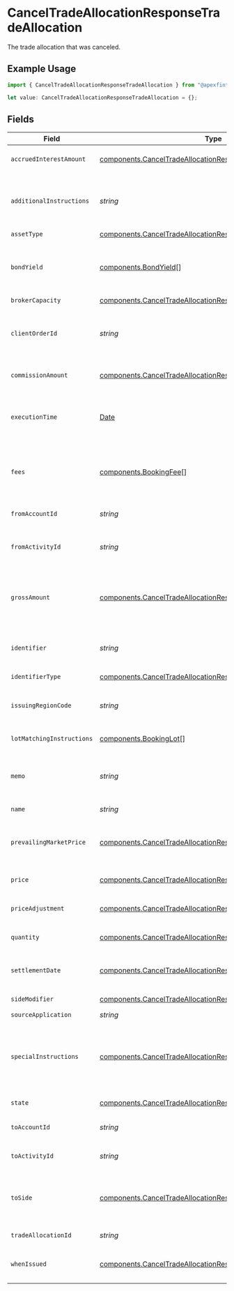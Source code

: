 # CancelTradeAllocationResponseTradeAllocation

The trade allocation that was canceled.

## Example Usage

```typescript
import { CancelTradeAllocationResponseTradeAllocation } from "@apexfintechsolutions/ascend-sdk/models/components";

let value: CancelTradeAllocationResponseTradeAllocation = {};
```

## Fields

| Field                                                                                                                                                                                                             | Type                                                                                                                                                                                                              | Required                                                                                                                                                                                                          | Description                                                                                                                                                                                                       | Example                                                                                                                                                                                                           |
| ----------------------------------------------------------------------------------------------------------------------------------------------------------------------------------------------------------------- | ----------------------------------------------------------------------------------------------------------------------------------------------------------------------------------------------------------------- | ----------------------------------------------------------------------------------------------------------------------------------------------------------------------------------------------------------------- | ----------------------------------------------------------------------------------------------------------------------------------------------------------------------------------------------------------------- | ----------------------------------------------------------------------------------------------------------------------------------------------------------------------------------------------------------------- |
| `accruedInterestAmount`                                                                                                                                                                                           | [components.CancelTradeAllocationResponseAccruedInterestAmount](../../models/components/canceltradeallocationresponseaccruedinterestamount.md)                                                                    | :heavy_minus_sign:                                                                                                                                                                                                | The amount of interest that has been accrued in the issuing currency for a single instrument.                                                                                                                     | {<br/>"value": "5.00"<br/>}                                                                                                                                                                                       |
| `additionalInstructions`                                                                                                                                                                                          | *string*                                                                                                                                                                                                          | :heavy_minus_sign:                                                                                                                                                                                                | Free form instructions that can be used to provide additional instructions (that are not captured by existing special instructions) and will be put on the trade confirm.                                         | ACATS instruction                                                                                                                                                                                                 |
| `assetType`                                                                                                                                                                                                       | [components.CancelTradeAllocationResponseAssetType](../../models/components/canceltradeallocationresponseassettype.md)                                                                                            | :heavy_minus_sign:                                                                                                                                                                                                | Type of the asset being traded.                                                                                                                                                                                   | EQUITY                                                                                                                                                                                                            |
| `bondYield`                                                                                                                                                                                                       | [components.BondYield](../../models/components/bondyield.md)[]                                                                                                                                                    | :heavy_minus_sign:                                                                                                                                                                                                | The yield associated with an individual fill of a fixed income trade. Required for FIXED_INCOME trades. Not allowed for trades of other instrument types.                                                         |                                                                                                                                                                                                                   |
| `brokerCapacity`                                                                                                                                                                                                  | [components.CancelTradeAllocationResponseBrokerCapacity](../../models/components/canceltradeallocationresponsebrokercapacity.md)                                                                                  | :heavy_minus_sign:                                                                                                                                                                                                | Broker capacity for the trade.                                                                                                                                                                                    | AGENCY                                                                                                                                                                                                            |
| `clientOrderId`                                                                                                                                                                                                   | *string*                                                                                                                                                                                                          | :heavy_minus_sign:                                                                                                                                                                                                | The unique identifier that is associated with an order. This is useful for associating the trade allocation with the original trade. This will be assigned a unique UUID if not provided.                         | 00be5285-0623-4560-8c58-f05af2c56ba0                                                                                                                                                                              |
| `commissionAmount`                                                                                                                                                                                                | [components.CancelTradeAllocationResponseCommissionAmount](../../models/components/canceltradeallocationresponsecommissionamount.md)                                                                              | :heavy_minus_sign:                                                                                                                                                                                                | Commission amount of the trade allocation that will only be applied to the to_account_id.                                                                                                                         | {<br/>"value": "5.00"<br/>}                                                                                                                                                                                       |
| `executionTime`                                                                                                                                                                                                   | [Date](https://developer.mozilla.org/en-US/docs/Web/JavaScript/Reference/Global_Objects/Date)                                                                                                                     | :heavy_minus_sign:                                                                                                                                                                                                | Timestamp of when the trade allocation took place. If settlement_date is not provided, this field will be converted into Eastern Time and used to calculate settlement_date.                                      | 2024-07-17 12:00:00 +0000 UTC                                                                                                                                                                                     |
| `fees`                                                                                                                                                                                                            | [components.BookingFee](../../models/components/bookingfee.md)[]                                                                                                                                                  | :heavy_minus_sign:                                                                                                                                                                                                | Client calculated fees that will only be applied to the to_account_id. Regulatory fees will be calculated automatically if they are not explicitly overwritten or suppressed.                                     |                                                                                                                                                                                                                   |
| `fromAccountId`                                                                                                                                                                                                   | *string*                                                                                                                                                                                                          | :heavy_minus_sign:                                                                                                                                                                                                | The ULID formatted account_id that the positions will be moved from.                                                                                                                                              | 01HASWB2DTMRT3DAM45P56J2H3                                                                                                                                                                                        |
| `fromActivityId`                                                                                                                                                                                                  | *string*                                                                                                                                                                                                          | :heavy_minus_sign:                                                                                                                                                                                                | The current activity_id of the trade allocation that positions will be moved from in the Ledger.                                                                                                                  | 0Y06JAP3A2I                                                                                                                                                                                                       |
| `grossAmount`                                                                                                                                                                                                     | [components.CancelTradeAllocationResponseGrossAmount](../../models/components/canceltradeallocationresponsegrossamount.md)                                                                                        | :heavy_minus_sign:                                                                                                                                                                                                | Gross amount is calculated by the Booking service by multiplying price and quantity and fixing it to 2 fractional precision. Optionally specifiable. If present, will override the gross_amount calculated above. | {<br/>"value": "5.25"<br/>}                                                                                                                                                                                       |
| `identifier`                                                                                                                                                                                                      | *string*                                                                                                                                                                                                          | :heavy_minus_sign:                                                                                                                                                                                                | Identifier (of the type specified in `identifier_type`). Responses will supply the originally requested identifier.                                                                                               | AAPL                                                                                                                                                                                                              |
| `identifierType`                                                                                                                                                                                                  | [components.CancelTradeAllocationResponseIdentifierType](../../models/components/canceltradeallocationresponseidentifiertype.md)                                                                                  | :heavy_minus_sign:                                                                                                                                                                                                | Identifier type for the asset being traded.                                                                                                                                                                       | SYMBOL                                                                                                                                                                                                            |
| `issuingRegionCode`                                                                                                                                                                                               | *string*                                                                                                                                                                                                          | :heavy_minus_sign:                                                                                                                                                                                                | Unicode CLDR region code. Issuing Region Code is required for some `identifier_type`s, especially CUSIP.                                                                                                          | US                                                                                                                                                                                                                |
| `lotMatchingInstructions`                                                                                                                                                                                         | [components.BookingLot](../../models/components/bookinglot.md)[]                                                                                                                                                  | :heavy_minus_sign:                                                                                                                                                                                                | One or many lot matching instructions for the trade allocation.                                                                                                                                                   |                                                                                                                                                                                                                   |
| `memo`                                                                                                                                                                                                            | *string*                                                                                                                                                                                                          | :heavy_minus_sign:                                                                                                                                                                                                | Caller provided but can be used for booking-service to note original trade details when booking into the error account or using the error asset.                                                                  | Allocation failed due to insufficient funds                                                                                                                                                                       |
| `name`                                                                                                                                                                                                            | *string*                                                                                                                                                                                                          | :heavy_minus_sign:                                                                                                                                                                                                | The resource name of the trade allocation.                                                                                                                                                                        | accounts/02HASWB2DTMRT3DAM45P56J2T2/tradeAllocations/01J0XX2KDN3M9QKFKRE2HYSCQM                                                                                                                                   |
| `prevailingMarketPrice`                                                                                                                                                                                           | [components.CancelTradeAllocationResponsePrevailingMarketPrice](../../models/components/canceltradeallocationresponseprevailingmarketprice.md)                                                                    | :heavy_minus_sign:                                                                                                                                                                                                | The price for the instrument that is prevailing in the market. Required for FIXED_INCOME trade allocations when the broker_capacity is PRINCIPAL.                                                                 | {<br/>"value": "100.00"<br/>}                                                                                                                                                                                     |
| `price`                                                                                                                                                                                                           | [components.CancelTradeAllocationResponsePrice](../../models/components/canceltradeallocationresponseprice.md)                                                                                                    | :heavy_minus_sign:                                                                                                                                                                                                | Price with requirement of 8 or less integral number and 8 or less fractional precision.                                                                                                                           | {<br/>"value": "56.15"<br/>}                                                                                                                                                                                      |
| `priceAdjustment`                                                                                                                                                                                                 | [components.CancelTradeAllocationResponsePriceAdjustment](../../models/components/canceltradeallocationresponsepriceadjustment.md)                                                                                | :heavy_minus_sign:                                                                                                                                                                                                | Price adjustment that will be applied to the net price of the security.                                                                                                                                           |                                                                                                                                                                                                                   |
| `quantity`                                                                                                                                                                                                        | [components.CancelTradeAllocationResponseQuantity](../../models/components/canceltradeallocationresponsequantity.md)                                                                                              | :heavy_minus_sign:                                                                                                                                                                                                | Quantity with requirement of 12 or less integral number and 5 or less fractional precision.                                                                                                                       | {<br/>"value": "1000"<br/>}                                                                                                                                                                                       |
| `settlementDate`                                                                                                                                                                                                  | [components.CancelTradeAllocationResponseSettlementDate](../../models/components/canceltradeallocationresponsesettlementdate.md)                                                                                  | :heavy_minus_sign:                                                                                                                                                                                                | Defaults to T+1 for equities if this is not provided. Calculated using the execution_time field in Eastern Time.                                                                                                  | 2024-07-17 12:00:00 +0000 UTC                                                                                                                                                                                     |
| `sideModifier`                                                                                                                                                                                                    | [components.CancelTradeAllocationResponseSideModifier](../../models/components/canceltradeallocationresponsesidemodifier.md)                                                                                      | :heavy_minus_sign:                                                                                                                                                                                                | Side modifier for the trade allocation.                                                                                                                                                                           | SHORT                                                                                                                                                                                                             |
| `sourceApplication`                                                                                                                                                                                               | *string*                                                                                                                                                                                                          | :heavy_minus_sign:                                                                                                                                                                                                | The source of the submission.                                                                                                                                                                                     | Trading-App                                                                                                                                                                                                       |
| `specialInstructions`                                                                                                                                                                                             | [components.CancelTradeAllocationResponseSpecialInstructions](../../models/components/canceltradeallocationresponsespecialinstructions.md)[]                                                                      | :heavy_minus_sign:                                                                                                                                                                                                | An enumerated list of values used to indicate certain attributes about a trade allocation (E.g. BROKER_LIQUIDATION) and/or trigger downstream processing rules (e.g. SUPPRESS_TRACE_REPORTING)                    | [<br/>"SUPPRESS_SEC_FEE",<br/>"WITH_DIVIDEND"<br/>]                                                                                                                                                               |
| `state`                                                                                                                                                                                                           | [components.CancelTradeAllocationResponseState](../../models/components/canceltradeallocationresponsestate.md)                                                                                                    | :heavy_minus_sign:                                                                                                                                                                                                | The state that the trade allocation is in.                                                                                                                                                                        | BOOKED                                                                                                                                                                                                            |
| `toAccountId`                                                                                                                                                                                                     | *string*                                                                                                                                                                                                          | :heavy_minus_sign:                                                                                                                                                                                                | The ULID formatted account_id that the positions will be moved to.                                                                                                                                                | 02HASWB2DTMRT3DAM45P56J2T2                                                                                                                                                                                        |
| `toActivityId`                                                                                                                                                                                                    | *string*                                                                                                                                                                                                          | :heavy_minus_sign:                                                                                                                                                                                                | The current activity_id of the trade allocation that positions will be moved to in the Ledger.                                                                                                                    | 0H06HAP3A3Y                                                                                                                                                                                                       |
| `toSide`                                                                                                                                                                                                          | [components.CancelTradeAllocationResponseToSide](../../models/components/canceltradeallocationresponsetoside.md)                                                                                                  | :heavy_minus_sign:                                                                                                                                                                                                | Denotes the side of the position going into the to_account_id. A to_side of SELL indicates the position will be allocated with a BUY out of the from_account, and a SELL into the to_account.                     | BUY                                                                                                                                                                                                               |
| `tradeAllocationId`                                                                                                                                                                                               | *string*                                                                                                                                                                                                          | :heavy_minus_sign:                                                                                                                                                                                                | A ULID to uniquely identify the trade allocation globally.                                                                                                                                                        | 01J0XX2KDN3M9QKFKRE2HYSCQM                                                                                                                                                                                        |
| `whenIssued`                                                                                                                                                                                                      | [components.CancelTradeAllocationResponseWhenIssued](../../models/components/canceltradeallocationresponsewhenissued.md)                                                                                          | :heavy_minus_sign:                                                                                                                                                                                                | Denotes that this trade allocation was either when_issued or when_distributed.                                                                                                                                    | WHEN_ISSUED                                                                                                                                                                                                       |
